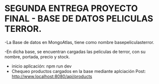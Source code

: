 # SEGUNDA ENTREGA PROYECTO FINAL - BASE DE DATOS PELICULAS TERROR.

-La Base de datos en MongoAtlas, tiene como nombre basepeliculasterror.

-En dicha base, se encuentran cargadas las peliculas de terror,  con su nombre, portada, precio y stock.

- inicio aplicación:   npm run dev 
- Chequeo productos cargados en la base mediante aplciación Post: http://www.localhost:8080/api/products
